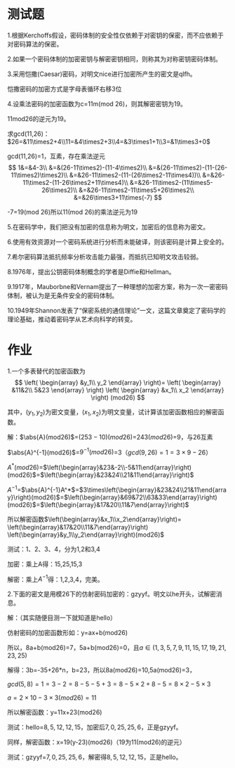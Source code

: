 # 测试题

1.根据Kerchoffs假设，密码体制的安全性仅依赖于对密钥的保密，而不应依赖于对密码算法的保密。

2.如果一个密码体制的加密密钥与解密密钥相同，则称其为对称密钥密码体制。

3.‎采用恺撒(Caesar)密码，对明文nice进行加密所产生的密文是qlfh。

恺撒密码的加密方式是字母表循环右移3位

4.设乘法密码的加密函数为c=11m(mod 26)，则其解密密钥为19。

11mod26的逆元为19。

求gcd(11,26)：$26=&11\times2+4\\11=&4\times2+3\\4=&3\times1+1\\3=&1\times3+0$

gcd(11,26)=1，互素，存在乘法逆元
$$
1&=&4-3\\
&=&(26-11\times2)-(11-4\times2)\\
&=&(26-11\times2)-(11-(26-11\times2)\times2)\\
&=&26-11\times2-(11-(26\times2-11\times4))\\
&=&26-11\times2-(11-26\times2+11\times4)\\
&=&26-11\times2-(11\times5-26\times2)\\
&=&26-11\times2-11\times5+26\times2\\
&=&26\times3+11\times(-7)
$$

-7=19(mod 26)所以11(mod 26)的乘法逆元为19

‍5.在密码学中，我们把没有加密的信息称为明文，加密后的信息称为密文。

‍6.使用有效资源对一个密码系统进行分析而未能破译，则该密码是计算上安全的。

7.希尔密码算法抵抗频率分析攻击能力最强，而抵抗已知明文攻击较弱。

‏8.1976年，提出公钥密码体制概念的学者是Diffie和Hellman。

‏9.1917年，Mauborbne和Vernam提出了一种理想的加密方案，称为一次一密密码体制，被认为是无条件安全的密码体制。

1‌0.1949年Shannon发表了“保密系统的通信理论”一文，这篇文章奠定了密码学的理论基础，推动着密码学从艺术向科学的转变。

# 作业

1.一个多表替代的加密函数为
$$
\left(
\begin{array}
&y_1\\
y_2
\end{array}
\right)=
\left(
\begin{array}
&11&2\\
5&23
\end{array}
\right)
\left(
\begin{array}
&x_1\\
x_2
\end{array}
\right)
(mod26)
$$

其中，$(y_1,y_2)$为密文变量，$(x_1,x_2)$为明文变量，试计算该加密函数相应的解密函数。

解：$\abs{A}(mod26)$=$(253-10)(mod26)$=$243(mod26)$=9，与26互素

$\abs{A}^{-1}(mod26)$=$9^{-1}(mod26)$=3（$gcd(9,26)=1=3\times9-26$）

$A^*(mod26)$=$\left(\begin{array}&23&-2\\-5&11\end{array}\right)(mod26)$=$\left(\begin{array}&23&24\\21&11\end{array}\right)$

$A^{-1}$=$\abs{A}^{-1}A^*$=$3\times\left(\begin{array}&23&24\\21&11\end{array}\right)(mod26)$=$\left(\begin{array}&69&72\\63&33\end{array}\right)(mod26)$=$\left(\begin{array}&17&20\\11&7\end{array}\right)$



所以解密函数$\left(\begin{array}&x_1\\x_2\end{array}\right)=
\left(\begin{array}&17&20\\11&7\end{array}\right)
\left(\begin{array}&y_1\\y_2\end{array}\right)(mod26)$

测试：1、2、3、4，分为1,2和3,4

加密：乘上A得：15,25,15,3

解密：乘上$A^{-1}$得：1,2,3,4，完美。

2.下面的密文是用模26下的仿射密码加密的：gzyyf。明文以he开头，试解密消息。

解：（其实随便目测一下就知道是hello）

仿射密码的加密函数形如：y=ax+b(mod26)

所以，8a+b(mod26)=7，5a+b(mod26)=0，且$a\in(1,3,5,7,9,11,15,17,19,21,23,25)$

解得：3b=-35+26*n，b=23，所以8a(mod26)=10,5a(mod26)=3，

$gcd(5,8)=1=3-2=8-5-5+3=8-5\times2+8-5=8\times2-5\times3$

$a=2\times10-3\times3(mod26)=11$

所以解密函数：y=11x+23(mod26)

测试：hello=$8,5,12,12,15$，加密后$7,0,25,25,6$，正是gzyyf。

同样，解密函数：x=19(y-23)(mod26)（19为11(mod26)的逆元）

测试：gzyyf=$7,0,25,25,6$，解密得$8,5,12,12,15$，正是hello。
